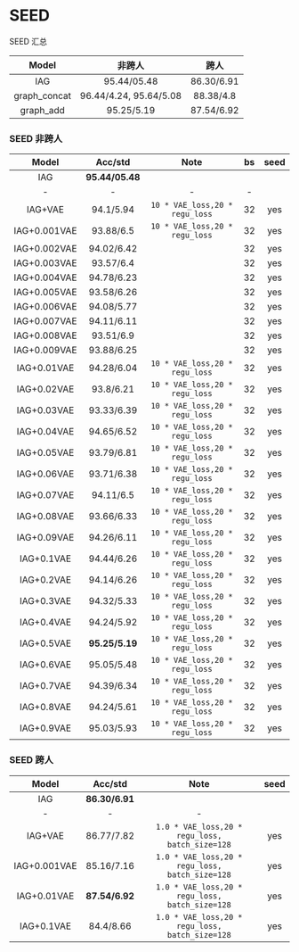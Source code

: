 # SEED

SEED 汇总

|    Model     |         非跨人         |    跨人    |
| :----------: | :--------------------: | :--------: |
|     IAG      |      95.44/05.48       | 86.30/6.91 |
| graph_concat | 96.44/4.24, 95.64/5.08 | 88.38/4.8  |
|  graph_add   |       95.25/5.19       | 87.54/6.92 |

### SEED 非跨人

|    Model     |     Acc/std     |              Note              | bs  | seed |
| :----------: | :-------------: | :----------------------------: | :-: | :--: |
|     IAG      | **95.44/05.48** |                                |     |      |
|      -       |        -        |               -                |  -  |      |
|   IAG+VAE    |    94.1/5.94    | `10 * VAE_loss,20 * regu_loss` | 32  | yes  |
| IAG+0.001VAE |    93.88/6.5    | `10 * VAE_loss,20 * regu_loss` | 32  | yes  |
| IAG+0.002VAE |   94.02/6.42    |                                | 32  | yes  |
| IAG+0.003VAE |    93.57/6.4    |                                | 32  | yes  |
| IAG+0.004VAE |   94.78/6.23    |                                | 32  | yes  |
| IAG+0.005VAE |   93.58/6.26    |                                | 32  | yes  |
| IAG+0.006VAE |   94.08/5.77    |                                | 32  | yes  |
| IAG+0.007VAE |   94.11/6.11    |                                | 32  | yes  |
| IAG+0.008VAE |    93.51/6.9    |                                | 32  | yes  |
| IAG+0.009VAE |   93.88/6.25    |                                | 32  | yes  |
| IAG+0.01VAE  |   94.28/6.04    | `10 * VAE_loss,20 * regu_loss` | 32  | yes  |
| IAG+0.02VAE  |    93.8/6.21    | `10 * VAE_loss,20 * regu_loss` | 32  | yes  |
| IAG+0.03VAE  |   93.33/6.39    | `10 * VAE_loss,20 * regu_loss` | 32  | yes  |
| IAG+0.04VAE  |   94.65/6.52    | `10 * VAE_loss,20 * regu_loss` | 32  | yes  |
| IAG+0.05VAE  |   93.79/6.81    | `10 * VAE_loss,20 * regu_loss` | 32  | yes  |
| IAG+0.06VAE  |   93.71/6.38    | `10 * VAE_loss,20 * regu_loss` | 32  | yes  |
| IAG+0.07VAE  |    94.11/6.5    | `10 * VAE_loss,20 * regu_loss` | 32  | yes  |
| IAG+0.08VAE  |   93.66/6.33    | `10 * VAE_loss,20 * regu_loss` | 32  | yes  |
| IAG+0.09VAE  |   94.26/6.11    | `10 * VAE_loss,20 * regu_loss` | 32  | yes  |
|  IAG+0.1VAE  |   94.44/6.26    | `10 * VAE_loss,20 * regu_loss` | 32  | yes  |
|  IAG+0.2VAE  |   94.14/6.26    | `10 * VAE_loss,20 * regu_loss` | 32  | yes  |
|  IAG+0.3VAE  |   94.32/5.33    | `10 * VAE_loss,20 * regu_loss` | 32  | yes  |
|  IAG+0.4VAE  |   94.24/5.92    | `10 * VAE_loss,20 * regu_loss` | 32  | yes  |
|  IAG+0.5VAE  | **95.25/5.19**  | `10 * VAE_loss,20 * regu_loss` | 32  | yes  |
|  IAG+0.6VAE  |   95.05/5.48    | `10 * VAE_loss,20 * regu_loss` | 32  | yes  |
|  IAG+0.7VAE  |   94.39/6.34    | `10 * VAE_loss,20 * regu_loss` | 32  | yes  |
|  IAG+0.8VAE  |   94.24/5.61    | `10 * VAE_loss,20 * regu_loss` | 32  | yes  |
|  IAG+0.9VAE  |   95.03/5.93    | `10 * VAE_loss,20 * regu_loss` | 32  | yes  |

### SEED 跨人

|    Model     |    Acc/std     |                      Note                       | seed |
| :----------: | :------------: | :---------------------------------------------: | :--: |
|     IAG      | **86.30/6.91** |                                                 |      |
|      -       |       -        |                        -                        |      |
|   IAG+VAE    |   86.77/7.82   | `1.0 * VAE_loss,20 * regu_loss, batch_size=128` | yes  |
| IAG+0.001VAE |   85.16/7.16   | `1.0 * VAE_loss,20 * regu_loss, batch_size=128` | yes  |
| IAG+0.01VAE  | **87.54/6.92** | `1.0 * VAE_loss,20 * regu_loss, batch_size=128` | yes  |
|  IAG+0.1VAE  |   84.4/8.66    | `1.0 * VAE_loss,20 * regu_loss, batch_size=128` | yes  |
